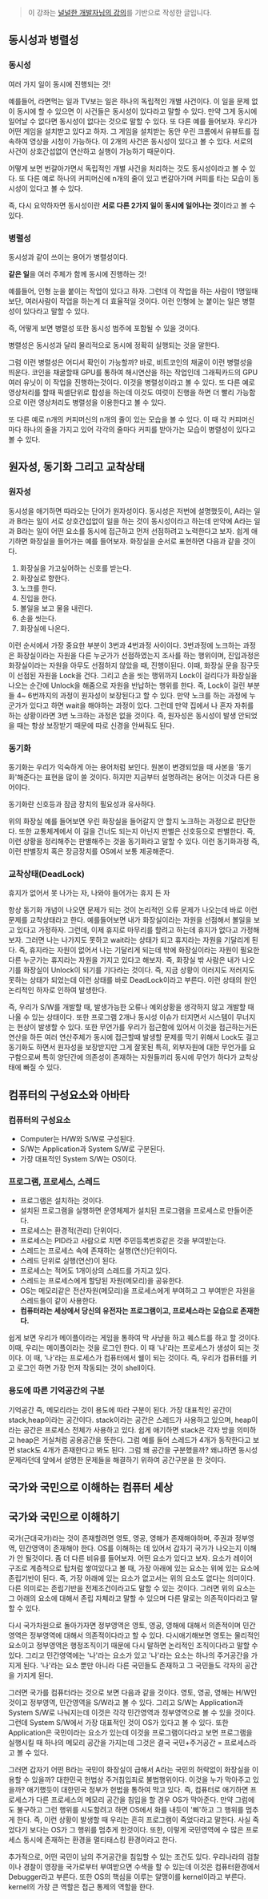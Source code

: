 > 이 강좌는 [널널한 개발자님의 강의](https://www.inflearn.com/course/%EB%84%93%EA%B3%A0%EC%96%95%EA%B2%8C-%EC%BB%B4%EA%B3%B5-%EC%A0%84%EA%B3%B5%EC%9E%90/dashboard)를 기반으로 작성한 글입니다.

## 동시성과 병렬성

### 동시성

여러 가지 일이 동시에 진행되는 것!

예를들어, 라면먹는 일과 TV보는 일은 하나의 독립적인 개별 사건이다. 이 일을 문제 없이 동시에 할 수 있으면 이 사건들은 동시성이 있다라고 말할 수 있다. 만약 그게 동시에 일어날 수 없다면 동시성이 없다는 것으로 말할 수 있다. 또 다른 예를 들어보자. 우리가 어떤 게임을 설치받고 있다고 하자. 그 게임을 설치받는 동안 우린 크롬에서 유뷰트를 접속하여 영상을 시청이 가능하다. 이 2개의 사건은 동시성이 있다고 볼 수 있다. 서로의 사건이 상호간섭없이 연산하고 실행이 가능하기 때문이다.

어떻게 보면 번갈아가면서 독립적인 개별 사건을 처리하는 것도 동시성이라고 볼 수 있다.
또 다른 예로 하나의 커피머신에 n개의 줄이 있고 번갈아가며 커피를 타는 모습이 동시성이 있다고 볼 수 있다.

즉, 다시 요약하자면 동시성이란 **서로 다른 2가지 일이 동시에 일어나는 것**이라고 볼 수 있다.

### 병렬성

동시성과 같이 쓰이는 용어가 병렬성이다.

**같은 일**을 여러 주체가 함께 동시에 진행하는 것!

예를들어, 인형 눈을 붙이는 작업이 있다고 하자. 그런데 이 작업을 하는 사람이 1명일때 보단, 여러사람이 작업을 하는게 더 효율적일 것이다. 이런 인형에 눈 붙이는 일은 병렬성이 있다라고 말할 수 있다.

즉, 어떻게 보면 병렬성 또한 동시성 범주에 포함될 수 있을 것이다.

병렬성은 동시성과 달리 물리적으로 동시에 정확히 실행되는 것을 말한다.

그럼 이런 병렬성은 어디서 확인이 가능할까? 바로, 비트코인의 채굴이 이런 병렬성을 띄운다. 코인을 채굴할때 GPU를 통하여 해시연산을 하는 작업인데 그래픽카드의 GPU 여러 유닛이 이 작업을 진행하는것이다. 이것을 병렬성이라고 볼 수 있다. 또 다른 예로 영상처리를 할때 픽셀단위로 합성을 하는데 이것도 여럿이 진행을 하면 더 빨리 가능함으로 이런 영상처리도 병렬성을 이용한다고 볼 수 있다.

또 다른 예로 n개의 커피머신의 n개의 줄이 있는 모습을 볼 수 있다. 이 때 각 커피머신마다 하나의 줄을 가지고 있어 각각의 줄마다 커피를 받아가는 모습이 병렬성이 있다고 볼 수 있다.

## 원자성, 동기화 그리고 교착상태

### 원자성

동시성을 애기하면 따라오는 단어가 원자성이다. 동시성은 저번에 설명했듯이, A라는 일과 B라는 일이 서로 상호간섭없이 일을 하는 것이 동시성이라고 하는데 만약에 A라는 일과 B라는 일이 어떤 요소를 동시에 접근하고 먼저 선점하려고 노력한다고 보자. 쉽게 애기하면 화장실을 들어가는 예를 들어보자. 화장실을 순서로 표현하면 다음과 같을 것이다.

1.  화장실을 가고싶어하는 신호를 받는다.
2.  화장실로 향한다.
3.  노크를 한다.
4.  진입을 한다.
5.  볼일을 보고 물을 내린다.
6.  손을 씻는다.
7.  화장실에 나온다.

이런 순서에서 가장 중요한 부분이 3번과 4번과정 사이이다. 3번과정에 노크하는 과정은 화장실이라는 자원을 다른 누군가가 선점하였는지 조사를 하는 행위이며, 진입과정은 화장실이라는 자원을 아무도 선점하지 않았을 때, 진행이된다. 이때, 화장실 문을 잠구듯이 선점된 자원을 Lock을 건다. 그리고 손을 씻는 행위까지 Lock이 걸리다가 화장실을 나오는 순간에 Unlock을 해줌으로 자원을 반납하는 행위를 한다. 즉, Lock이 걸린 부분들 4~ 6번까지의 과정이 원자성이 보장된다고 할 수 있다. 만약 노크를 하는 과정에 누군가가 있다고 하면 wait을 해야하는 과정이 있다. 그런데 만약 집에서 나 혼자 자취를 하는 상황이라면 3번 노크하는 과정은 없을 것이다. 즉, 원자성은 동시성이 발생 안되었을 때는 항상 보장받기 때문에 따로 신경을 안써줘도 된다.

### 동기화

동기화는 우리가 익숙하게 아는 용어처럼 보인다. 원본이 변경되었을 때 사본을 '동기화'해준다는 표현을 많이 쓸 것이다. 하지만 지금부터 설명하려는 용어는 이것과 다른 용어이다.

동기화란 신호등과 잠금 장치의 필요성과 유사하다.

위의 화장실 예를 들어보면 우린 화장실을 들어갈지 안 할지 노크하는 과정으로 판단한다. 또한 교통체계에서 이 길을 건너도 되는지 아닌지 판별은 신호등으로 판별한다. 즉, 이런 상황을 정리해주는 판별해주는 것을 동기화라고 말할 수 있다. 이런 동기화과정 즉, 이런 판별장치 혹은 장금장치를 OS에서 보통 제공해준다.

### 교착상태(DeadLock)

휴지가 없어서 못 나가는 자, 나와야 들어가는 휴지 든 자

항상 동기화 개념이 나오면 문제가 되는 것이 논리적인 오류 문제가 나오는데 바로 이런 문제를 교착상태라고 한다. 예를들어보면 내가 화장실이라는 자원을 선점해서 볼일을 보고 있다고 가정하자. 그런데, 이제 휴지로 마무리를 할려고 하는데 휴지가 없다고 가정해보자. 그러면 나는 나가지도 못하고 wait라는 상태가 되고 휴지라는 자원을 기달리게 된다. 즉, 휴지라는 자원이 없어서 나는 기달리게 되는데 밖에 화장실이라는 자원이 필요한 다른 누군가는 휴지라는 자원을 가지고 있다고 해보자. 즉, 화장실 밖 사람은 내가 나오기를 화장실이 Unlock이 되기를 기다라는 것이다. 즉, 지금 상황이 이러지도 저러지도 못하는 상태가 되었는데 이런 상태를 바로 DeadLock이라고 부른다. 이런 상태의 원인 논리적인 하자로 인하여 발생한다.

즉, 우리가 S/W를 개발할 때, 발생가능한 오류나 예외상황을 생각하지 않고 개발할 때 나올 수 있는 상태이다. 또한 프로그램 2개나 동시성 이슈가 터지면서 시스템이 무너지는 현상이 발생할 수 있다. 또한 무언가를 우리가 접근함에 있어서 이것을 접근하는거든 연산을 하든 여러 연산주체가 동시에 접근할때 발생할 문제를 막기 위해서 Lock도 걸고 동기화도 하면서 원자성을 보장받지만 그게 잘못된 특히, 외부자원에 대한 무언가를 요구함으로써 특히 양단간에 의존성이 존재하는 자원들끼리 동시에 무언가 하다가 교착상태에 빠질 수 있다.

## 컴퓨터의 구성요소와 아바타

### 컴퓨터의 구성요소

- Computer는 H/W와 S/W로 구성된다.
- S/W는 Application과 System S/W로 구분된다.
- 가장 대표적인 System S/W는 OS이다.

### 프로그램, 프로세스, 스레드

- 프로그램은 설치하는 것이다.
- 설치된 프로그램을 실행하면 운영체제가 설치된 프로그램을 프로세스로 만들어준다.
- 프로세스는 환경적(관리) 단위이다.
- 프로세스는 PID라고 사람으로 치면 주민등록번호같은 것을 부여받는다.
- 스레드는 프로세스 속에 존재하는 실행(연산)단위이다.
- 스레드 단위로 실행(연산)이 된다.
- 프로세스는 적어도 1개이상의 스레드를 가지고 있다.
- 스레드는 프로세스에게 할당된 자원(메모리)을 공유한다.
- OS는 메모리같은 전산자원(메모리)을 프로세스에게 부여하고 그 부여받은 자원을 스레드들이 같이 사용한다.
- **컴퓨터라는 세상에서 당신의 유전자는 프로그램이고, 프로세스라는 모습으로 존재한다.**

쉽게 보면 우리가 메이플이라는 게임을 통하여 막 사냥을 하고 퀘스트를 하고 할 것이다. 이때, 우리는 메이플이라는 것을 로그인 한다. 이 때 '나'라는 프로세스가 생성이 되는 것이다. 이 때, '나'라는 프로세스가 컴퓨터에서 쉘이 되는 것이다. 즉, 우리가 컴퓨터를 키고 로그인 하면 가장 먼저 작동되는 것이 shell이다.

### 용도에 따른 기억공간의 구분

기억공간 즉, 메모리라는 것이 용도에 따라 구분이 된다. 가장 대표적인 공간이 stack,heap이라는 공간이다. stack이라는 공간은 스레드가 사용하고 있으며, heap이라는 공간은 프로세스 전체가 사용하고 있다. 쉽게 애기하면 stack은 각자 방을 의미하고 heap은 거실처럼 공용공간을 뜻한다. 그럼 예를 들어 스레드가 4개가 동작한다고 보면 stack도 4개가 존재한다고 봐도 된다. 그럼 왜 공간을 구분했을까? 왜냐하면 동시성 문제라던데 앞에서 설명한 문제들을 해결하기 위하여 공간구분을 한 것이다.

## 국가와 국민으로 이해하는 컴퓨터 세상

## 국가와 국민으로 이해하기

국가(근대국가)라는 것이 존재할려면 영토, 영공, 영해가 존재해야하며, 주권과 정부영역, 민간영역이 존재해야 한다. OS를 이해하는 데 있어서 갑자기 국가가 나오는지 이해가 안 될것이다. 좀 더 다른 비유를 들어보자. 어떤 요소가 있다고 보자. 요소가 레이어 구조로 계층적으로 탑처럼 쌓여있다고 볼 때, 가장 아래에 있는 요소는 위에 있는 요소에 존립기반이 된다. 즉, 가장 아래에 있는 요소가 없고서는 위의 요소도 없다는 의미이다. 다른 의미로는 존립기반을 전제조건이라고도 말할 수 있는 것이다. 그러면 위의 요소는 그 아래의 요소에 대해서 존립 자체라고 말할 수 있으며 다른 말로는 의존적이다라고 말할 수 있다.

다시 국가차원으로 돌아가자면 정부영역은 영토, 영공, 영해에 대해서 의존적이며 민간영역은 정부영역에 대해서 의존적이다라고 할 수 있다. 다시애기해보면 영토는 물리적인 요소이고 정부영역은 행정조직이기 때문에 다시 말하면 논리적인 조직이다라고 말할 수 있다. 그리고 민간영역에는 '나'라는 요소가 있고 '나'라는 요소는 하나의 주거공간을 가지게 된다. '나'라는 요소 뿐만 아니라 다른 국민들도 존재하고 그 국민들도 각자의 공간을 가지게 된다.

그러면 국가를 컴퓨터라는 것으로 보면 다음과 같을 것이다. 영토, 영공, 영해는 H/W인것이고 정부영역, 민간영역을 S/W라고 볼 수 있다. 그리고 S/W는 Application과 System S/W로 나눠지는데 이것은 각각 민간영역과 정부영역으로 볼 수 있을 것이다. 그런데 System S/W에서 가장 대표적인 것이 OS가 있다고 볼 수 있다. 또한 Application은 국민이라는 요소가 있는데 이것을 프로그램이다라고 보면 프로그램을 실행시킬 때 하나의 메모리 공간을 가지는데 그것은 결국 국민+주거공간 = 프로세스라고 볼 수 있다.

그러면 갑자기 어떤 B라는 국민이 화장실이 급해서 A라는 국민의 허락없이 화장실을 이용할 수 있을까? 대한민국 헌법상 주거침입죄로 불법행위이다. 이것을 누가 막아주고 있을까? 애기했듯이 대한민국 정부가 헌법을 통하여 막고 있다. 즉, 컴퓨터로 애기하면 프로세스가 다른 프로세스의 메모리 공간을 침입을 할 경우 OS가 막아준다. 만약 그럼에도 불구하고 그런 행위를 시도할려고 하면 OS에서 화를 내듯이 '삐'하고 그 행위를 멈추게 한다. 즉, 이런 상황이 발생할 때 우리는 흔히 프로그램이 죽었다라고 말한다. 사실 죽었다기 보다는 OS가 그 행위를 멈추게 한것이다. 또한, 이렇게 국민영역에 수 많은 프로세스 동시에 존재하는 환경을 멀티태스킹 환경이라고 한다.

추가적으로, 어떤 국민이 남의 주거공간을 침입할 수 있는 조건도 있다. 우리나라의 검찰이나 경찰이 영장을 국가로부터 부여받으면 수색을 할 수 있는데 이것은 컴퓨터환경에서 Debugger라고 부른다. 또한 OS의 핵심을 이루는 알맹이를 kernel이라고 부른다. kernel의 가장 큰 역할은 접근 통제의 역할을 한다.
